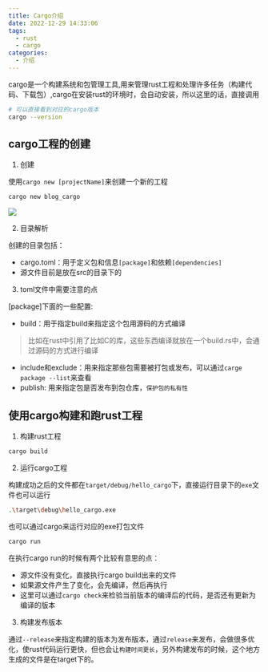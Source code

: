 ```yaml
---
title: Cargo介绍
date: 2022-12-29 14:33:06
tags:
  - rust
  - cargo
categories:
  - 介绍
---
```


cargo是一个构建系统和包管理工具,用来管理rust工程和处理许多任务（构建代码、下载包）,cargo在安装rust的环境时，会自动安装，所以这里的话，直接调用

``` bash
# 可以直接看到对应的cargo版本
cargo --version
```

## cargo工程的创建

1. 创建

使用`cargo new [projectName]`来创建一个新的工程

``` bash
cargo new blog_cargo
```

![](https://pic.tianqinote.com/20221229144156.png)

2. 目录解析

创建的目录包括：

- cargo.toml：用于定义包和信息`[package]`和依赖`[dependencies]`
- 源文件目前是放在src的目录下的

3. toml文件中需要注意的点

[package]下面的一些配置:

- build：用于指定build来指定这个包用源码的方式编译

> 比如在rust中引用了比如C的库，这些东西编译就放在一个build.rs中，会通过源码的方式进行编译

- include和exclude：用来指定那些包需要被打包或发布，可以通过`carge package --list`来查看
- publish: 用来指定包是否发布到包仓库，`保护包的私有性`

## 使用cargo构建和跑rust工程

1. 构建rust工程

``` bash
cargo build
```

2. 运行cargo工程

构建成功之后的文件都在`target/debug/hello_cargo`下，直接运行目录下的`exe`文件也可以运行

``` bash
.\target\debug\hello_cargo.exe
```

也可以通过cargo来运行对应的exe打包文件

``` bash
cargo run
```

在执行cargo run的时候有两个比较有意思的点：

- 源文件没有变化，直接执行cargo build出来的文件
- 如果源文件产生了变化，会先编译，然后再执行
- 这里可以通过`cargo check`来检验当前版本的编译后的代码，是否还有更新为编译的版本

3. 构建发布版本

通过`--release`来指定构建的版本为发布版本，通过`release`来发布，会做很多优化，使rust代码运行更快，但也会让`构建时间更长`，另外构建发布的时候，这个地方生成的文件是在target下的。